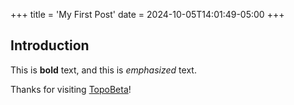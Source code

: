 +++
title = 'My First Post'
date = 2024-10-05T14:01:49-05:00
+++

## Introduction

This is **bold** text, and this is *emphasized* text.

Thanks for visiting [TopoBeta](https://topobeta.com)!

